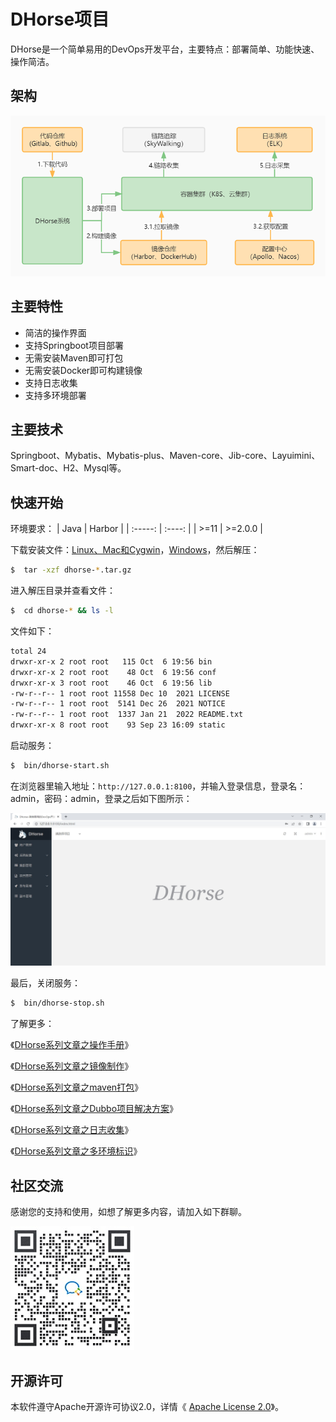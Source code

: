 # DHorse项目
DHorse是一个简单易用的DevOps开发平台，主要特点：部署简单、功能快速、操作简洁。

## 架构
 ![Image text](./static/images/architecture.jpg)

## 主要特性
* 简洁的操作界面
* 支持Springboot项目部署
* 无需安装Maven即可打包
* 无需安装Docker即可构建镜像
* 支持日志收集
* 支持多环境部署

## 主要技术
Springboot、Mybatis、Mybatis-plus、Maven-core、Jib-core、Layuimini、Smart-doc、H2、Mysql等。

## 快速开始
环境要求：
| Java | Harbor |
| :-----: | :----: |
| >=11 | >=2.0.0 |

下载安装文件：[Linux、Mac和Cygwin](https://github.com/tiandizhiguai/dhorse/releases/download/release-0.9.1-beta/dhorse-0.9.1-beta-x64_bin-unix.tar.gz)，[Windows](https://github.com/tiandizhiguai/dhorse/releases/download/release-0.9.1-beta/dhorse-0.9.1-beta-x64_bin-windows.zip)，然后解压：

```bash
$  tar -xzf dhorse-*.tar.gz
```

进入解压目录并查看文件：

```bash
$  cd dhorse-* && ls -l
```

文件如下：

```bash
total 24
drwxr-xr-x 2 root root   115 Oct  6 19:56 bin
drwxr-xr-x 2 root root    48 Oct  6 19:56 conf
drwxr-xr-x 3 root root    46 Oct  6 19:56 lib
-rw-r--r-- 1 root root 11558 Dec 10  2021 LICENSE
-rw-r--r-- 1 root root  5141 Dec 26  2021 NOTICE
-rw-r--r-- 1 root root  1337 Jan 21  2022 README.txt
drwxr-xr-x 8 root root    93 Sep 23 16:09 static
```

启动服务：

```bash
$  bin/dhorse-start.sh
```

在浏览器里输入地址：`http://127.0.0.1:8100`，并输入登录信息，登录名：admin，密码：admin，登录之后如下图所示：

 ![Image text](./static/images/home.jpg)

最后，关闭服务：

```bash
$  bin/dhorse-stop.sh
```

了解更多：

《[DHorse系列文章之操作手册](https://blog.csdn.net/huashetianzu/article/details/127560678)》

《[DHorse系列文章之镜像制作](https://blog.csdn.net/huashetianzu/article/details/127376460)》

《[DHorse系列文章之maven打包](https://blog.csdn.net/huashetianzu/article/details/127481538)》

《[DHorse系列文章之Dubbo项目解决方案](https://blog.csdn.net/huashetianzu/article/details/127560873)》

《[DHorse系列文章之日志收集](https://blog.csdn.net/huashetianzu/article/details/127697038)》

《[DHorse系列文章之多环境标识](https://blog.csdn.net/huashetianzu/article/details/127696995)》

## 社区交流

感谢您的支持和使用，如想了解更多内容，请加入如下群聊。

 ![Image text](./static/images/weixin.jpg)

## 开源许可

本软件遵守Apache开源许可协议2.0，详情《 [Apache License 2.0](http://www.apache.org/licenses/LICENSE-2.0)》。